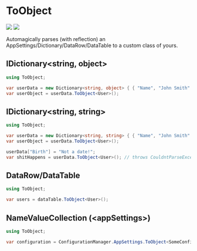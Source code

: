 # ToObject

[![][build-img]][build]
[![][nuget-img]][nuget]

[build]:     https://ci.appveyor.com/project/TallesL/ToObject
[build-img]: https://ci.appveyor.com/api/projects/status/github/tallesl/ToObject

[nuget]:     http://badge.fury.io/nu/ToObject
[nuget-img]: https://badge.fury.io/nu/ToObject.png

Automagically parses (with reflection) an AppSettings/Dictionary/DataRow/DataTable to a custom class of yours.

## IDictionary&lt;string, object&gt;

```cs
using ToObject;

var userData = new Dictionary<string, object> { { "Name", "John Smith" }, { "Birth", new DateTime(1970, 1, 1) } };
var userObject = userData.ToObject<User>();
```

## IDictionary&lt;string, string&gt;

```cs
using ToObject;

var userData = new Dictionary<string, string> { { "Name", "John Smith" }, { "Birth", "1970-01-01" } };
var userObject = userData.ToObject<User>();

userData["Birth"] = "Not a date!";
var shitHappens = userData.ToObject<User>(); // throws CouldntParseException
```

## DataRow/DataTable

```cs
using ToObject;

var users = dataTable.ToObject<User>();
```

## NameValueCollection (&lt;appSettings&gt;)

```cs
using ToObject;

var configuration = ConfigurationManager.AppSettings.ToObject<SomeConfigurationClass>();
```
